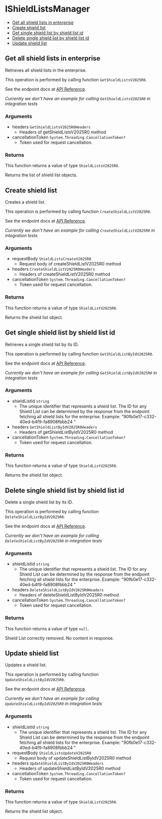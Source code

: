 # IShieldListsManager


- [Get all shield lists in enterprise](#get-all-shield-lists-in-enterprise)
- [Create shield list](#create-shield-list)
- [Get single shield list by shield list id](#get-single-shield-list-by-shield-list-id)
- [Delete single shield list by shield list id](#delete-single-shield-list-by-shield-list-id)
- [Update shield list](#update-shield-list)

## Get all shield lists in enterprise

Retrieves all shield lists in the enterprise.

This operation is performed by calling function `GetShieldListsV2025R0`.

See the endpoint docs at
[API Reference](https://developer.box.com/reference/v2025.0/get-shield-lists/).

*Currently we don't have an example for calling `GetShieldListsV2025R0` in integration tests*

### Arguments

- headers `GetShieldListsV2025R0Headers`
  - Headers of getShieldListsV2025R0 method
- cancellationToken `System.Threading.CancellationToken?`
  - Token used for request cancellation.


### Returns

This function returns a value of type `ShieldListsV2025R0`.

Returns the list of shield list objects.


## Create shield list

Creates a shield list.

This operation is performed by calling function `CreateShieldListV2025R0`.

See the endpoint docs at
[API Reference](https://developer.box.com/reference/v2025.0/post-shield-lists/).

*Currently we don't have an example for calling `CreateShieldListV2025R0` in integration tests*

### Arguments

- requestBody `ShieldListsCreateV2025R0`
  - Request body of createShieldListV2025R0 method
- headers `CreateShieldListV2025R0Headers`
  - Headers of createShieldListV2025R0 method
- cancellationToken `System.Threading.CancellationToken?`
  - Token used for request cancellation.


### Returns

This function returns a value of type `ShieldListV2025R0`.

Returns the shield list object.


## Get single shield list by shield list id

Retrieves a single shield list by its ID.

This operation is performed by calling function `GetShieldListByIdV2025R0`.

See the endpoint docs at
[API Reference](https://developer.box.com/reference/v2025.0/get-shield-lists-id/).

*Currently we don't have an example for calling `GetShieldListByIdV2025R0` in integration tests*

### Arguments

- shieldListId `string`
  - The unique identifier that represents a shield list. The ID for any Shield List can be determined by the response from the endpoint fetching all shield lists for the enterprise. Example: "90fb0e17-c332-40ed-b4f9-fa8908fbbb24 "
- headers `GetShieldListByIdV2025R0Headers`
  - Headers of getShieldListByIdV2025R0 method
- cancellationToken `System.Threading.CancellationToken?`
  - Token used for request cancellation.


### Returns

This function returns a value of type `ShieldListV2025R0`.

Returns the shield list object.


## Delete single shield list by shield list id

Delete a single shield list by its ID.

This operation is performed by calling function `DeleteShieldListByIdV2025R0`.

See the endpoint docs at
[API Reference](https://developer.box.com/reference/v2025.0/delete-shield-lists-id/).

*Currently we don't have an example for calling `DeleteShieldListByIdV2025R0` in integration tests*

### Arguments

- shieldListId `string`
  - The unique identifier that represents a shield list. The ID for any Shield List can be determined by the response from the endpoint fetching all shield lists for the enterprise. Example: "90fb0e17-c332-40ed-b4f9-fa8908fbbb24 "
- headers `DeleteShieldListByIdV2025R0Headers`
  - Headers of deleteShieldListByIdV2025R0 method
- cancellationToken `System.Threading.CancellationToken?`
  - Token used for request cancellation.


### Returns

This function returns a value of type `null`.

Shield List correctly removed. No content in response.


## Update shield list

Updates a shield list.

This operation is performed by calling function `UpdateShieldListByIdV2025R0`.

See the endpoint docs at
[API Reference](https://developer.box.com/reference/v2025.0/put-shield-lists-id/).

*Currently we don't have an example for calling `UpdateShieldListByIdV2025R0` in integration tests*

### Arguments

- shieldListId `string`
  - The unique identifier that represents a shield list. The ID for any Shield List can be determined by the response from the endpoint fetching all shield lists for the enterprise. Example: "90fb0e17-c332-40ed-b4f9-fa8908fbbb24 "
- requestBody `ShieldListsUpdateV2025R0`
  - Request body of updateShieldListByIdV2025R0 method
- headers `UpdateShieldListByIdV2025R0Headers`
  - Headers of updateShieldListByIdV2025R0 method
- cancellationToken `System.Threading.CancellationToken?`
  - Token used for request cancellation.


### Returns

This function returns a value of type `ShieldListV2025R0`.

Returns the shield list object.


